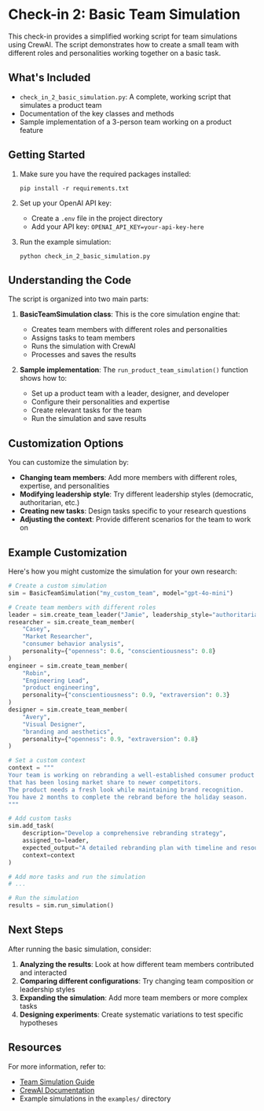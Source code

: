 # Check-in 2: Basic Team Simulation

This check-in provides a simplified working script for team simulations using CrewAI. The script demonstrates how to create a small team with different roles and personalities working together on a basic task.

## What's Included

- `check_in_2_basic_simulation.py`: A complete, working script that simulates a product team
- Documentation of the key classes and methods
- Sample implementation of a 3-person team working on a product feature

## Getting Started

1. Make sure you have the required packages installed:
   ```
   pip install -r requirements.txt
   ```

2. Set up your OpenAI API key:
   - Create a `.env` file in the project directory
   - Add your API key: `OPENAI_API_KEY=your-api-key-here`

3. Run the example simulation:
   ```
   python check_in_2_basic_simulation.py
   ```

## Understanding the Code

The script is organized into two main parts:

1. **BasicTeamSimulation class**: This is the core simulation engine that:
   - Creates team members with different roles and personalities
   - Assigns tasks to team members
   - Runs the simulation with CrewAI
   - Processes and saves the results

2. **Sample implementation**: The `run_product_team_simulation()` function shows how to:
   - Set up a product team with a leader, designer, and developer
   - Configure their personalities and expertise
   - Create relevant tasks for the team
   - Run the simulation and save results

## Customization Options

You can customize the simulation by:

- **Changing team members**: Add more members with different roles, expertise, and personalities
- **Modifying leadership style**: Try different leadership styles (democratic, authoritarian, etc.)
- **Creating new tasks**: Design tasks specific to your research questions
- **Adjusting the context**: Provide different scenarios for the team to work on

## Example Customization

Here's how you might customize the simulation for your own research:

```python
# Create a custom simulation
sim = BasicTeamSimulation("my_custom_team", model="gpt-4o-mini")

# Create team members with different roles
leader = sim.create_team_leader("Jamie", leadership_style="authoritarian")
researcher = sim.create_team_member(
    "Casey", 
    "Market Researcher", 
    "consumer behavior analysis",
    personality={"openness": 0.6, "conscientiousness": 0.8}
)
engineer = sim.create_team_member(
    "Robin", 
    "Engineering Lead", 
    "product engineering",
    personality={"conscientiousness": 0.9, "extraversion": 0.3}
)
designer = sim.create_team_member(
    "Avery", 
    "Visual Designer", 
    "branding and aesthetics",
    personality={"openness": 0.9, "extraversion": 0.8}
)

# Set a custom context
context = """
Your team is working on rebranding a well-established consumer product
that has been losing market share to newer competitors.
The product needs a fresh look while maintaining brand recognition.
You have 2 months to complete the rebrand before the holiday season.
"""

# Add custom tasks
sim.add_task(
    description="Develop a comprehensive rebranding strategy",
    assigned_to=leader,
    expected_output="A detailed rebranding plan with timeline and resource allocation",
    context=context
)

# Add more tasks and run the simulation
# ...

# Run the simulation
results = sim.run_simulation()
```

## Next Steps

After running the basic simulation, consider:

1. **Analyzing the results**: Look at how different team members contributed and interacted
2. **Comparing different configurations**: Try changing team composition or leadership styles
3. **Expanding the simulation**: Add more team members or more complex tasks
4. **Designing experiments**: Create systematic variations to test specific hypotheses

## Resources

For more information, refer to:

- [Team Simulation Guide](src/team_simulation_guide.md)
- [CrewAI Documentation](https://docs.crewai.com/)
- Example simulations in the `examples/` directory 